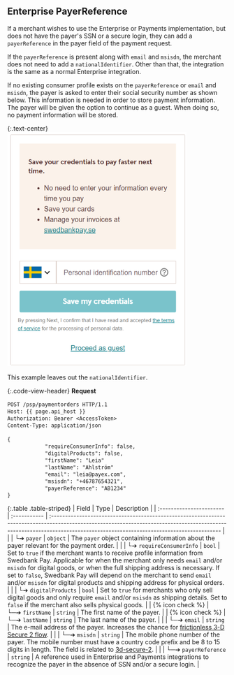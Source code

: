 ## Enterprise PayerReference

If a merchant wishes to use the Enterprise or Payments
implementation, but does not have the payer's SSN or a secure login, they can
add a `payerReference` in the payer field of the payment request.

If the `payerReference` is present along with `email` and `msisdn`, the merchant
does not need to add a `nationalIdentifier`. Other than that, the integration
is the same as a normal Enterprise integration.

If no existing consumer profile exists on the `payerReference` or `email` and
`msisdn`, the payer is asked to enter their social security number as shown
below. This information is needed in order to store payment information. The
payer will be given the option to continue as a guest. When doing so, no payment
information will be stored.

{:.text-center}
![Payer is presented with SSN input or continue as guest][enterprise-enter-ssn]

This example leaves out the `nationalIdentifier`.

{:.code-view-header}
**Request**

```http
POST /psp/paymentorders HTTP/1.1
Host: {{ page.api_host }}
Authorization: Bearer <AccessToken>
Content-Type: application/json

{
            "requireConsumerInfo": false,
            "digitalProducts": false,
            "firstName": "Leia"
            "lastName": "Ahlström"
            "email": "leia@payex.com",
            "msisdn": "+46787654321",
            "payerReference": "AB1234"
}
```

{:.table .table-striped}
| Field                    | Type         | Description                                                                                                                                                                                                               |
| :----------------------- | :----------- | :------------------------------------------------------------------------------------------------------------------------------------------------------------------------------------------------------------------------ |
|                  | └➔&nbsp;`payer`                    | `object`     | The `payer` object containing information about the payer relevant for the payment order.                                                                                                                                                                                                     |
|   | └➔&nbsp;`requireConsumerInfo`                       | `bool` | Set to `true` if the merchant wants to receive profile information from Swedbank Pay. Applicable for when the merchant only needs `email` and/or `msisdn` for digital goods, or when the full shipping address is necessary. If set to `false`, Swedbank Pay will depend on the merchant to send `email` and/or `msisdn` for digital products and shipping address for physical orders. |
| | └➔&nbsp;`digitalProducts`                       | `bool` | Set to `true` for merchants who only sell digital goods and only require `email` and/or `msisdn` as shipping details. Set to `false` if the merchant also sells physical goods. |
| {% icon check %} | └─➔&nbsp;`firstName`                    | `string`     | The first name of the payer.                                                                                                                                                                                                                                                                              |
| {% icon check %} | └─➔&nbsp;`lastName`                    | `string`     | The last name of the payer.                                                                                                                                                                                                                                                                              |
|                  | └─➔&nbsp;`email`                   | `string`     | The e-mail address of the payer. Increases the chance for [frictionless 3-D Secure 2 flow][3d-secure-2].                                         |
|                  | └─➔&nbsp;`msisdn`                  | `string`     | The mobile phone number of the payer. The mobile number must have a country code prefix and be 8 to 15 digits in length. The field is related to [3d-secure-2][3d-secure-2].            |
|                  | └─➔&nbsp;`payerReference`                     | `string`     | A reference used in Enterprise and Payments integrations to recognize the payer in the absence of SSN and/or a secure login.                                                                                                                                                                                                                               |

[3d-secure-2]: /checkout-v3/enterprise/features/core/3d-secure-2
[enterprise-enter-ssn]: /assets/img/checkout/enterprise-enter-ssn.png
